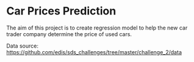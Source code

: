 # Car Prices Prediction

The aim of this project is to create regression model to help the new car trader company determine the price of used cars.

Data source: https://github.com/edis/sds_challenges/tree/master/challenge_2/data
